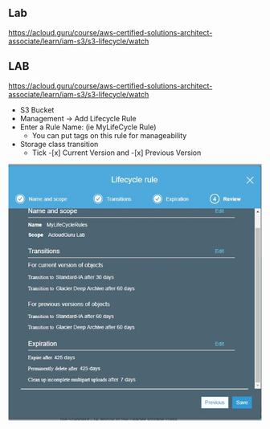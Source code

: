 ## Lab 
https://acloud.guru/course/aws-certified-solutions-architect-associate/learn/iam-s3/s3-lifecycle/watch

## LAB
https://acloud.guru/course/aws-certified-solutions-architect-associate/learn/iam-s3/s3-lifecycle/watch

* S3 Bucket
* Management -> Add Lifecycle Rule
* Enter a Rule Name: (ie MyLifeCycle Rule)
  * You can put tags on this rule for manageability
* Storage class transition 
  * Tick -[x] Current Version and -[x] Previous Version

![Review Page](https://github.com/irplagura/AWS_Solutions_Arch_Review/blob/master/S3%20-%20lifecycle%20rules%20-%20ReviewJPG.JPG)
